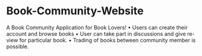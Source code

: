 # Book-Community-Website
 A Book Community Application for Book Lovers! • Users can create their account and browse books • User can take part in discussions and give re- view for particular book. • Trading of books between community member is possible.
